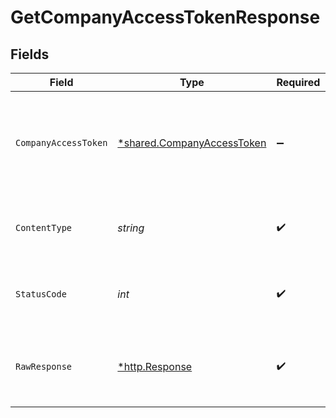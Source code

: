 # GetCompanyAccessTokenResponse


## Fields

| Field                                                                          | Type                                                                           | Required                                                                       | Description                                                                    | Example                                                                        |
| ------------------------------------------------------------------------------ | ------------------------------------------------------------------------------ | ------------------------------------------------------------------------------ | ------------------------------------------------------------------------------ | ------------------------------------------------------------------------------ |
| `CompanyAccessToken`                                                           | [*shared.CompanyAccessToken](../../../pkg/models/shared/companyaccesstoken.md) | :heavy_minus_sign:                                                             | OK                                                                             | {<br/>"expiresIn": 86400,<br/>"accessToken": "string",<br/>"tokenType": "Bearer"<br/>} |
| `ContentType`                                                                  | *string*                                                                       | :heavy_check_mark:                                                             | HTTP response content type for this operation                                  |                                                                                |
| `StatusCode`                                                                   | *int*                                                                          | :heavy_check_mark:                                                             | HTTP response status code for this operation                                   |                                                                                |
| `RawResponse`                                                                  | [*http.Response](https://pkg.go.dev/net/http#Response)                         | :heavy_check_mark:                                                             | Raw HTTP response; suitable for custom response parsing                        |                                                                                |